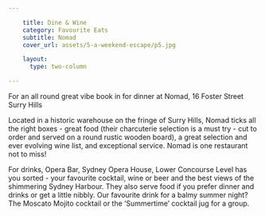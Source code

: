 ```yaml
---

    title: Dine & Wine
    category: Favourite Eats
    subtitle: Nomad
    cover_url: assets/5-a-weekend-escape/p5.jpg

    layout:
      type: two-column

---
```


For an all round great vibe book in for dinner at Nomad, 16 Foster Street Surry Hills

Located in a historic warehouse on the fringe of Surry Hills, Nomad ticks all the right boxes - great food (their charcuterie selection is a must try - cut to order and served on a round rustic wooden board), a great selection and ever evolving wine list, and exceptional service. Nomad is one restaurant not to miss!

For drinks, Opera Bar, Sydney Opera House, Lower Concourse Level has you sorted - your favourite cocktail, wine or beer and the best views of the shimmering Sydney Harbour. They also serve food if you prefer dinner and drinks or get a little nibbly. Our favourite drink for a balmy summer night? The Moscato Mojito cocktail or the ‘Summertime’ cocktail jug for a group.

<img src="../assets/5-a-weekend-escape/p5-1.jpg" alt="">
